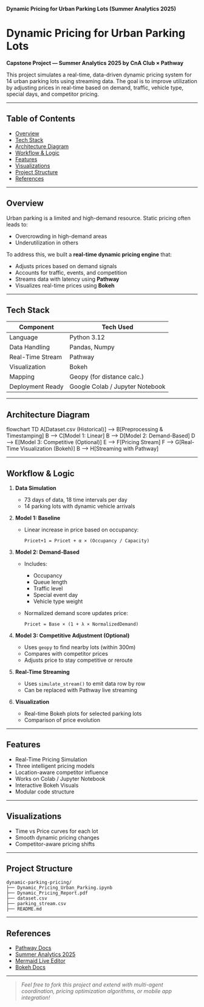**Dynamic Pricing for Urban Parking Lots (Summer Analytics 2025)**

# Dynamic Pricing for Urban Parking Lots
**Capstone Project — Summer Analytics 2025 by CnA Club × Pathway**

This project simulates a real-time, data-driven dynamic pricing system for 14 urban parking lots using streaming data. The goal is to improve utilization by adjusting prices in real-time based on demand, traffic, vehicle type, special days, and competitor pricing.

---

## Table of Contents

- [Overview](#-overview)
- [Tech Stack](#-tech-stack)
- [Architecture Diagram](#-architecture-diagram)
- [Workflow & Logic](#-workflow--logic)
- [Features](#-features)
- [Visualizations](#-visualizations)
- [Project Structure](#-project-structure)
- [References](#-references)

---

## Overview

Urban parking is a limited and high-demand resource. Static pricing often leads to:
- Overcrowding in high-demand areas
- Underutilization in others

To address this, we built a **real-time dynamic pricing engine** that:
- Adjusts prices based on demand signals
- Accounts for traffic, events, and competition
- Streams data with latency using **Pathway**
- Visualizes real-time prices using **Bokeh**

---

## Tech Stack

| Component       | Tech Used                      |
|----------------|---------------------------------|
| Language        | Python 3.12                     |
| Data Handling   | Pandas, Numpy                  |
| Real-Time Stream| Pathway                        |
| Visualization   | Bokeh                          |
| Mapping         | Geopy (for distance calc.)     |
| Deployment Ready| Google Colab / Jupyter Notebook|

---

## Architecture Diagram

flowchart TD
    A[Dataset.csv (Historical)] --> B[Preprocessing & Timestamping]
    B --> C[Model 1: Linear]
    B --> D[Model 2: Demand-Based]
    D --> E[Model 3: Competitive (Optional)]
    E --> F[Pricing Stream]
    F --> G[Real-Time Visualization (Bokeh)]
    B --> H[Streaming with Pathway]


---

## Workflow & Logic

1. **Data Simulation**

   * 73 days of data, 18 time intervals per day
   * 14 parking lots with dynamic vehicle arrivals

2. **Model 1: Baseline**

   * Linear increase in price based on occupancy:

     ```
     Pricet+1 = Pricet + α × (Occupancy / Capacity)
     ```

3. **Model 2: Demand-Based**

   * Includes:

     * Occupancy
     * Queue length
     * Traffic level
     * Special event day
     * Vehicle type weight
   * Normalized demand score updates price:

     ```
     Pricet = Base × (1 + λ × NormalizedDemand)
     ```

4. **Model 3: Competitive Adjustment (Optional)**

   * Uses `geopy` to find nearby lots (within 300m)
   * Compares with competitor prices
   * Adjusts price to stay competitive or reroute

5. **Real-Time Streaming**

   * Uses `simulate_stream()` to emit data row by row
   * Can be replaced with Pathway live streaming

6. **Visualization**

   * Real-time Bokeh plots for selected parking lots
   * Comparison of price evolution

---

## Features

* Real-Time Pricing Simulation
* Three intelligent pricing models
* Location-aware competitor influence
* Works on Colab / Jupyter Notebook
* Interactive Bokeh Visuals
* Modular code structure

---

## Visualizations

* Time vs Price curves for each lot
* Smooth dynamic pricing changes
* Competitor-aware pricing shifts

---

## Project Structure

```
dynamic-parking-pricing/
├── Dynamic_Pricing_Urban_Parking.ipynb
├── Dynamic_Pricing_Report.pdf
├── dataset.csv
├── parking_stream.csv
├── README.md
```

---

## References

* [Pathway Docs](https://pathway.com/developers/)
* [Summer Analytics 2025](https://www.caciitg.com/sa/course25/)
* [Mermaid Live Editor](https://mermaid.live/edit)
* [Bokeh Docs](https://docs.bokeh.org/en/latest/)

---

> *Feel free to fork this project and extend with multi-agent coordination, pricing optimization algorithms, or mobile app integration!*
